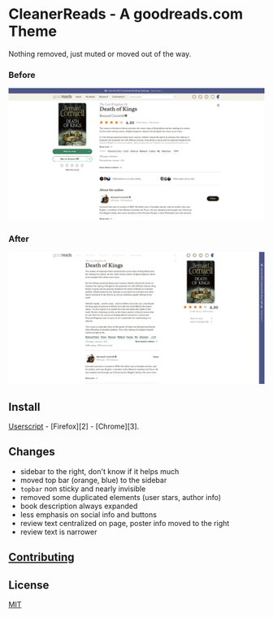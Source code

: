 # CleanerReads - A goodreads.com Theme
Nothing removed, just muted or moved out of the way.

### Before
![Before](media/before.png)

### After
![After](media/after.png)

## Install
[Userscript][1] - [Firefox][2] - [Chrome][3].


## Changes
- sidebar to the right, don't know if it helps much
- moved top bar (orange, blue) to the sidebar
- `topbar` non sticky and nearly invisible
- removed some duplicated elements (user stars, author info)
- book description always expanded
- less emphasis on social info and buttons
- review text centralized on page, poster info moved to the right
- review text is narrower


## [Contributing](https://github.com/icetbr/my-projects/blob/main/CONTRIBUTING.md)
## License
[MIT](https://choosealicense.com/licenses/mit/)


[1]: https://openuserjs.org/users/icetbr/scripts
